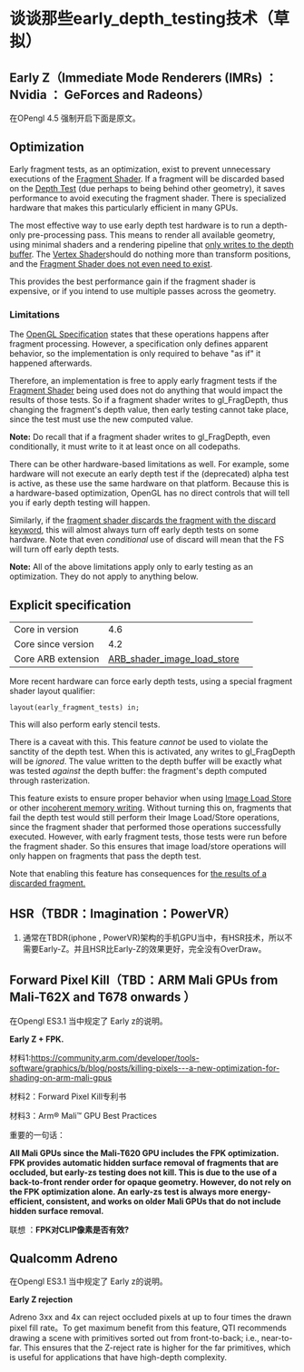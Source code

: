 # 谈谈那些early_depth_testing技术（草拟）



## Early Z（Immediate Mode Renderers (IMRs) ：Nvidia ： GeForces and Radeons）



在OPengl 4.5 强制开启下面是原文。

## Optimization

Early fragment tests, as an optimization, exist to prevent unnecessary executions of the [Fragment Shader](https://www.khronos.org/opengl/wiki/Fragment_Shader). If a fragment will be discarded based on the [Depth Test](https://www.khronos.org/opengl/wiki/Depth_Test) (due perhaps to being behind other geometry), it saves performance to avoid executing the fragment shader. There is specialized hardware that makes this particularly efficient in many GPUs.

The most effective way to use early depth test hardware is to run a depth-only pre-processing pass. This means to render all available geometry, using minimal shaders and a rendering pipeline that [only writes to the depth buffer](https://www.khronos.org/opengl/wiki/Write_Mask). The [Vertex Shader](https://www.khronos.org/opengl/wiki/Vertex_Shader)should do nothing more than transform positions, and the [Fragment Shader does not even need to exist](https://www.khronos.org/opengl/wiki/Fragment_Shader#Optional).

This provides the best performance gain if the fragment shader is expensive, or if you intend to use multiple passes across the geometry.

### Limitations

The [OpenGL Specification](https://www.khronos.org/opengl/wiki/OpenGL_Specification) states that these operations happens after fragment processing. However, a specification only defines apparent behavior, so the implementation is only required to behave "as if" it happened afterwards.

Therefore, an implementation is free to apply early fragment tests if the [Fragment Shader](https://www.khronos.org/opengl/wiki/Fragment_Shader) being used does not do anything that would impact the results of those tests. So if a fragment shader writes to gl_FragDepth, thus changing the fragment's depth value, then early testing cannot take place, since the test must use the new computed value.

**Note:** Do recall that if a fragment shader writes to gl_FragDepth, even conditionally, it must write to it at least once on all codepaths.

There can be other hardware-based limitations as well. For example, some hardware will not execute an early depth test if the (deprecated) alpha test is active, as these use the same hardware on that platform. Because this is a hardware-based optimization, OpenGL has no direct controls that will tell you if early depth testing will happen.

Similarly, if the [fragment shader discards the fragment with the discard keyword](https://www.khronos.org/opengl/wiki/Fragment_Shader#Special_operations), this will almost always turn off early depth tests on some hardware. Note that even *conditional* use of discard will mean that the FS will turn off early depth tests.

**Note:** All of the above limitations apply only to early testing as an optimization. They do not apply to anything below.

## Explicit specification

|                    |                                                              |      |
| :----------------- | ------------------------------------------------------------ | ---- |
| Core in version    | 4.6                                                          |      |
| Core since version | 4.2                                                          |      |
| Core ARB extension | [ARB_shader_image_load_store](http://www.opengl.org/registry/specs/ARB/shader_image_load_store.txt) |      |

More recent hardware can force early depth tests, using a special fragment shader layout qualifier: 

```
layout(early_fragment_tests) in;
```

This will also perform early stencil tests.

There is a caveat with this. This feature *cannot* be used to violate the sanctity of the depth test. When this is activated, any writes to gl_FragDepth will be *ignored*. The value written to the depth buffer will be exactly what was tested *against* the depth buffer: the fragment's depth computed through rasterization.

This feature exists to ensure proper behavior when using [Image Load Store](https://www.khronos.org/opengl/wiki/Image_Load_Store) or other [incoherent memory writing](https://www.khronos.org/opengl/wiki/Incoherent_Memory_Access). Without turning this on, fragments that fail the depth test would still perform their Image Load/Store operations, since the fragment shader that performed those operations successfully executed. However, with early fragment tests, those tests were run before the fragment shader. So this ensures that image load/store operations will only happen on fragments that pass the depth test.

Note that enabling this feature has consequences for [the results of a discarded fragment.](https://www.khronos.org/opengl/wiki/Fragment_Discarding)

## HSR（TBDR：Imagination：PowerVR）



1. 通常在TBDR(iphone , PowerVR)架构的手机GPU当中，有HSR技术，所以不需要Early-Z。并且HSR比Early-Z的效果更好，完全没有OverDraw。



## Forward Pixel Kill（TBD：ARM Mali GPUs from Mali-T62X and T678 onwards ）

在Opengl ES3.1 当中规定了 Early z的说明。

**Early Z + FPK.**

材料1:https://community.arm.com/developer/tools-software/graphics/b/blog/posts/killing-pixels---a-new-optimization-for-shading-on-arm-mali-gpus

材料2：Forward Pixel Kill专利书

材料3：Arm® Mali™ GPU Best Practices

重要的一句话：

**All Mali GPUs since the Mali-T620 GPU includes the FPK optimization. FPK provides automatic hidden surface removal of fragments that are occluded, but early-zs testing does not kill. This is due to the use of a back-to-front render order for opaque geometry. However, do not rely on the FPK optimization alone. An early-zs test is always more energy-efficient, consistent, and works on older Mali GPUs that do not include hidden surface removal.**



联想 ：**FPK对CLIP像素是否有效?**



## Qualcomm Adreno 

在Opengl ES3.1 当中规定了 Early z的说明。

**Early Z rejection** 

Adreno 3xx and 4x can reject occluded pixels at up to four times the drawn pixel fill rate。To get maximum benefit from this feature, QTI recommends drawing a scene with primitives  sorted out from front-to-back; i.e., near-to-far. This ensures that the Z-reject rate is higher for the  far primitives, which is useful for applications that have high-depth complexity.